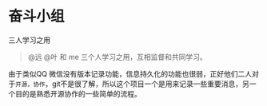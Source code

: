 # 奋斗小组
三人学习之用

> @远 @叶 和 me 三个人学习之用，互相监督和共同学习。

由于类似QQ 微信没有版本记录功能，信息持久化的功能也很弱，正好他们二人对于`开源，协作`，git不是很了解，所以这个项目一个是用来记录一些重要消息，另一个目的是熟悉开源协作的一些简单的流程。
